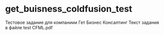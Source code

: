 # get_buisness_coldfusion_test
Тестовое задание для компаниии Гет Бизнес Консалтинг
Текст задания в файле test CFML.pdf

